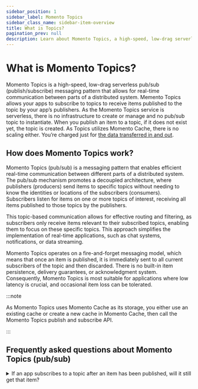 ```yaml
---
sidebar_position: 1
sidebar_label: Momento Topics
sidebar_class_name: sidebar-item-overview
title: What is Topics?
pagination_prev: null
description: Learn about Momento Topics, a high-speed, low-drag serverless pub/sub (publish/subscribe) messaging pattern for real-time app communication.
---
```


# What is Momento Topics?

Momento Topics is a high-speed, low-drag serverless pub/sub (publish/subscribe) messaging pattern that allows for real-time communication between parts of a distributed system. Memento Topics allows your apps to subscribe to topics to receive items published to the topic by your app’s publishers. As the Momento Topics service is serverless, there is no infrastructure to create or manage and no pub/sub topic to instantiate. When you publish an item to a topic, if it does not exist yet, the topic is created. As Topics utilizes Momento Cache, there is no scaling either. You’re charged just for [the data transferred in and out](./../manage/pricing.md).

## How does Momento Topics work?

Momento Topics (pub/sub) is a messaging pattern that enables efficient real-time communication between different parts of a distributed system. The pub/sub mechanism promotes a decoupled architecture, where publishers (producers) send items to specific topics without needing to know the identities or locations of the subscribers (consumers). Subscribers listen for items on one or more topics of interest, receiving all items published to those topics by the publishers.

This topic-based communication allows for effective routing and filtering, as subscribers only receive items relevant to their subscribed topics, enabling them to focus on these specific topics. This approach simplifies the implementation of real-time applications, such as chat systems, notifications, or data streaming.

Momento Topics operates on a fire-and-forget messaging model, which means that once an item is published, it is immediately sent to all current subscribers of the topic and then discarded. There is no built-in item persistence, delivery guarantees, or acknowledgment system. Consequently, Momento Topics is most suitable for applications where low latency is crucial, and occasional item loss can be tolerated.

:::note

As Momento Topics uses Momento Cache as its storage, you either use an existing cache or create a new cache in Momento Cache, then call the Momento Topics publish and subscribe API.

:::

## Frequently asked questions about Momento Topics (pub/sub)

<details>
  <summary>If an app subscribes to a topic after an item has been published, will it still get that item?</summary>
No. If a new subscriber connects after an item is published, that subscriber is unaware of any previous items in the topic..
</details>